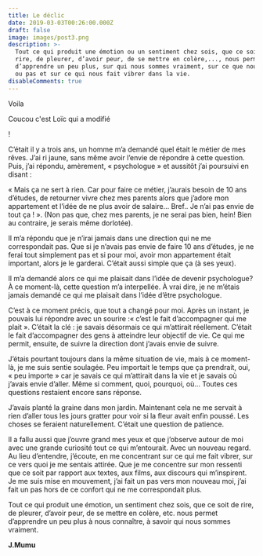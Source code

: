 ```yaml
---
title: Le déclic
date: 2019-03-03T00:26:00.000Z
draft: false
image: images/post3.png
description: >-
  Tout ce qui produit une émotion ou un sentiment chez sois, que ce soit de
  rire, de pleurer, d’avoir peur, de se mettre en colère,..., nous permet
  d’apprendre un peu plus, sur qui nous sommes vraiment, sur ce que nous aimons
  ou pas et sur ce qui nous fait vibrer dans la vie.
disableComments: true
---
```

Voila







Coucou c'est Loïc qui a modifié

!

C’était il y a trois ans, un homme m’a demandé quel était le métier de mes rêves. J’ai ri jaune, sans même avoir l’envie de répondre à cette question. Puis, j’ai répondu, amèrement, 
« psychologue » et aussitôt j’ai poursuivi en disant :

« Mais ça ne sert à rien. Car pour faire ce métier, j’aurais besoin de 10 ans d’études, de retourner vivre chez mes parents alors que j’adore mon appartement et l’idée de ne plus avoir de salaire… Bref.. Je n’ai pas envie de tout ça ! ». 
(Non pas que, chez mes parents, je ne serai pas bien, hein!  Bien au contraire, je serais même dorlotée).

Il m’a répondu que je n’irai jamais dans une direction qui ne me correspondait pas. Que si je n’avais pas envie de faire 10 ans d’études, je ne ferai tout simplement pas et si pour moi, avoir mon appartement était important, alors je le garderai. C’était aussi simple que ça (à ses yeux).

Il m’a demandé alors ce qui me plaisait dans l’idée de devenir psychologue? À ce moment-là, cette question m’a interpellée. À vrai dire, je ne m’étais jamais demandé ce qui me plaisait dans l’idée d’être psychologue.

C’est à ce moment précis, que tout a changé pour moi.
Après un instant, je pouvais lui répondre avec un sourire :« c’est le fait d’accompagner qui me plait ». 
C’était la clé : je savais désormais ce qui m’attirait réellement. C’était le fait d’accompagner des gens à atteindre leur objectif de vie. Ce qui me permit, ensuite, de suivre la direction dont j’avais envie de suivre. 

J’étais pourtant toujours dans la même situation de vie, mais à ce moment-là, je me suis sentie soulagée. Peu importait le temps que ça prendrait, oui, « peu importe » car je savais ce qui m’attirait dans la vie et je savais où j’avais envie d’aller. Même si comment, quoi, pourquoi, où… Toutes ces questions restaient encore sans réponse.

J’avais planté la graine dans mon jardin. Maintenant cela ne me servait à rien d’aller tous les jours gratter pour voir si la fleur avait enfin poussé. Les choses se feraient naturellement. C’était une question de patience. 

Il a fallu aussi que j’ouvre grand mes yeux et que j’observe autour de moi avec une grande curiosité tout ce qui m’entourait. Avec un nouveau regard.
Au lieu d’entendre, j’écoute, en me concentrant sur ce qui me fait vibrer, sur ce vers quoi je me sentais attirée. 
Que je me concentre sur mon ressenti que ce soit par rapport aux textes, aux films, aux discours qui m’inspirent. 
Je me suis mise en mouvement, j’ai fait un pas vers mon nouveau moi, j’ai fait un pas hors de ce confort qui ne me correspondait plus. 

Tout ce qui produit une émotion, un sentiment chez sois, que ce soit de rire, de pleurer, d’avoir peur, de se mettre en colère, etc. nous permet d’apprendre un peu plus à nous connaître, à savoir qui nous sommes vraiment. 

**J.Mumu**
